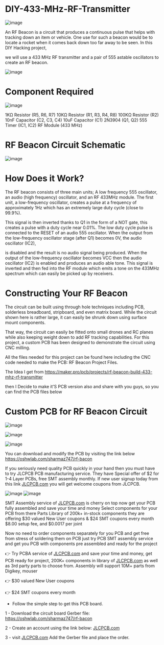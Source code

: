 # DIY-433-MHz-RF-Transmitter

![image](https://user-images.githubusercontent.com/19898602/167255213-d5ad9cb5-e7e1-4ed5-aef6-588ce95f393c.png)


An RF Beacon is a circuit that produces a continuous pulse that helps with tracking down an item or vehicle. One use for such a beacon would be to locate a rocket when it comes back down too far away to be seen. In this DIY Hacking project, 

we will use a 433 MHz RF transmitter and a pair of 555 astable oscillators to create an RF beacon.


![image](https://user-images.githubusercontent.com/19898602/167255228-dab59d37-a61f-4136-9632-88375d80082f.png)


# Component Required

![image](https://user-images.githubusercontent.com/19898602/167255297-c7e04c0f-460a-4d25-b972-e57f7cc81231.png)

1KΩ Resistor (R5, R6, R7)
10KΩ Resistor (R1, R3, R4, R8)
100KΩ Resistor (R2)
10nF Capacitor (C2, C3, C4)
10uF Capacitor (C1)
2N3904 (Q1, Q2)
555 Timer (IC1, IC2)
RF Module (433 MHz)


# RF Beacon Circuit Schematic

![image](https://user-images.githubusercontent.com/19898602/167255347-084623f6-5727-4e8b-9db7-687e71f12fd5.png)


# How Does it Work?

The RF beacon consists of three main units; A low frequency 555 oscillator, an audio (high frequency) oscillator, and an RF 433MHz module. The first unit, a low-frequency oscillator, creates a pulse at a frequency of approximately 1Hz which has an extremely large duty cycle (close to 99.9%).

This signal is then inverted thanks to Q1 in the form of a NOT gate, this creates a pulse with a duty cycle near 0.01%. The low duty cycle pulse is connected to the RESET of an audio 555 oscillator. When the output from the low-frequency oscillator stage (after Q1) becomes 0V, the audio oscillator (IC2), 

is disabled and the result is no audio signal being produced. When the output of the low-frequency oscillator becomes VCC then the audio oscillator (IC2) is enabled and produces an audio able tone. This signal is inverted and then fed into the RF module which emits a tone on the 433MHz spectrum which can easily be picked up by receivers.

# Constructing Your RF Beacon

The circuit can be built using through hole techniques including PCB, solderless breadboard, stripboard, and even matrix board. While the circuit shown here is rather large, it can easily be shrunk down using surface mount components. 

That way, the circuit can easily be fitted onto small drones and RC planes while also keeping weight down to add RF tracking capabilities. For this project, a custom PCB has been designed to demonstrate the circuit using CNC milling. 

All the files needed for this project can be found here including the CNC code needed to make the PCB: RF Beacon Project Files.

The Idea I get from https://maker.pro/pcb/projects/rf-beacon-build-433-mhz-rf-transmitter

then I Decide to make it'S PCB version also and share with you guys, so you can find the PCB files below



# Custom PCB for RF Beacon Circuit




![image](https://user-images.githubusercontent.com/19898602/167255414-dfe45fea-f6fc-4a38-a1b3-2ea91afc0595.png)

![image](https://user-images.githubusercontent.com/19898602/167255424-1f789500-42de-4122-ab77-3e1e88239864.png)

![image](https://user-images.githubusercontent.com/19898602/167255442-98c056ab-a316-497f-b14e-e0f42e9caf42.png)


You can download and modify the PCB by visiting the link below
https://oshwlab.com/sharmaz747/rf-bacon

If you seriously need quality PCB quickly in your hand then you must have to try JLCPCB PCB manufacturing service. They have Special offer of $2 for 1-4 Layer PCBs, free SMT assembly monthly. If new user signup today from this link [JLCPCB.com](https://jlcpcb.com/IAT) you will get welcome coupons from JLCPCB.


![image](https://user-images.githubusercontent.com/19898602/159014034-3c9a50c3-61c3-40d2-836d-9cadc2317d33.png)
![image](https://user-images.githubusercontent.com/19898602/164385177-de123350-4a1f-4d0f-9f38-68ed7dbd5a9f.png)



SMT Assembly service of [JLCPCB.com](https://jlcpcb.com/IAT) is cherry on top now get your PCB fully assembled and save your time and money
Select components for your PCB from there Parts Library of 200k+ in-stock components
they are offering $30 valued New User coupons  & $24 SMT coupons every month
$8.00 setup fee, and $0.0017  per joint

Now no need to order components separately for you PCB and get free from stress of soldering them on PCB just try PCB SMT assembly service and get you PCB with components pre assembled and ready for the project


👉 Try PCBA service of [JLCPCB.com](https://jlcpcb.com/IAT) and save your time and money, get PCB ready for project, 200K+ components in library of [JLCPCB.com](https://jlcpcb.com/IAT) as well as 3rd party         parts to choose from. 
    Assembly will support 10M+ parts from Digikey, mouser
    
👉 $30 valued New User coupons 

👉 $24 SMT coupons every month


* Follow the simple step to get this PCB board.

1 - Download the circuit board Gerber file: https://oshwlab.com/sharmaz747/rf-bacon

2 - Create an account using the link below: [JLCPCB.com](https://jlcpcb.com/IAT)

3 - visit [JLCPCB.com](https://jlcpcb.com/IAT) Add the Gerber file and place the order. 








